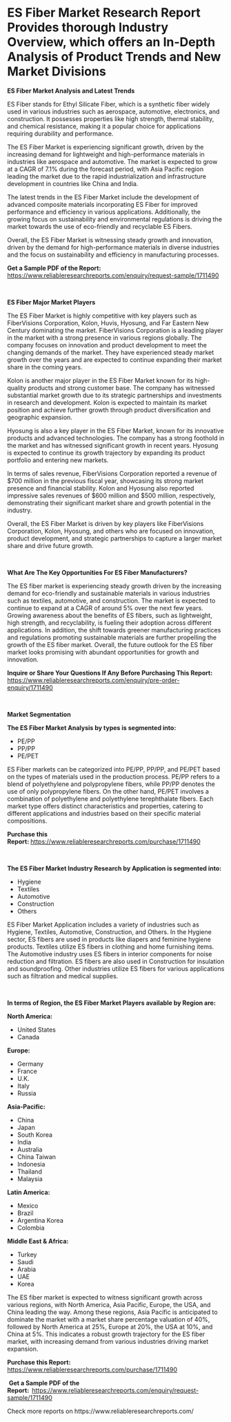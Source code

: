 <p><h1>ES Fiber Market Research Report Provides thorough Industry Overview, which offers an In-Depth Analysis of Product Trends and New Market Divisions</h1></p><p><strong>ES Fiber Market Analysis and Latest Trends</strong></p>
<p><p>ES Fiber stands for Ethyl Silicate Fiber, which is a synthetic fiber widely used in various industries such as aerospace, automotive, electronics, and construction. It possesses properties like high strength, thermal stability, and chemical resistance, making it a popular choice for applications requiring durability and performance.</p><p>The ES Fiber Market is experiencing significant growth, driven by the increasing demand for lightweight and high-performance materials in industries like aerospace and automotive. The market is expected to grow at a CAGR of 7.1% during the forecast period, with Asia Pacific region leading the market due to the rapid industrialization and infrastructure development in countries like China and India.</p><p>The latest trends in the ES Fiber Market include the development of advanced composite materials incorporating ES Fiber for improved performance and efficiency in various applications. Additionally, the growing focus on sustainability and environmental regulations is driving the market towards the use of eco-friendly and recyclable ES Fibers.</p><p>Overall, the ES Fiber Market is witnessing steady growth and innovation, driven by the demand for high-performance materials in diverse industries and the focus on sustainability and efficiency in manufacturing processes.</p></p>
<p><strong>Get a Sample PDF of the Report:&nbsp;</strong> <a href="https://www.reliableresearchreports.com/enquiry/request-sample/1711490">https://www.reliableresearchreports.com/enquiry/request-sample/1711490</a></p>
<p>&nbsp;</p>
<p><strong>ES Fiber Major Market Players</strong></p>
<p><p>The ES Fiber Market is highly competitive with key players such as FiberVisions Corporation, Kolon, Huvis, Hyosung, and Far Eastern New Century dominating the market. FiberVisions Corporation is a leading player in the market with a strong presence in various regions globally. The company focuses on innovation and product development to meet the changing demands of the market. They have experienced steady market growth over the years and are expected to continue expanding their market share in the coming years.</p><p>Kolon is another major player in the ES Fiber Market known for its high-quality products and strong customer base. The company has witnessed substantial market growth due to its strategic partnerships and investments in research and development. Kolon is expected to maintain its market position and achieve further growth through product diversification and geographic expansion.</p><p>Hyosung is also a key player in the ES Fiber Market, known for its innovative products and advanced technologies. The company has a strong foothold in the market and has witnessed significant growth in recent years. Hyosung is expected to continue its growth trajectory by expanding its product portfolio and entering new markets.</p><p>In terms of sales revenue, FiberVisions Corporation reported a revenue of $700 million in the previous fiscal year, showcasing its strong market presence and financial stability. Kolon and Hyosung also reported impressive sales revenues of $600 million and $500 million, respectively, demonstrating their significant market share and growth potential in the industry.</p><p>Overall, the ES Fiber Market is driven by key players like FiberVisions Corporation, Kolon, Hyosung, and others who are focused on innovation, product development, and strategic partnerships to capture a larger market share and drive future growth.</p></p>
<p>&nbsp;</p>
<p><strong>What Are The Key Opportunities For ES Fiber Manufacturers?</strong></p>
<p><p>The ES fiber market is experiencing steady growth driven by the increasing demand for eco-friendly and sustainable materials in various industries such as textiles, automotive, and construction. The market is expected to continue to expand at a CAGR of around 5% over the next few years. Growing awareness about the benefits of ES fibers, such as lightweight, high strength, and recyclability, is fueling their adoption across different applications. In addition, the shift towards greener manufacturing practices and regulations promoting sustainable materials are further propelling the growth of the ES fiber market. Overall, the future outlook for the ES fiber market looks promising with abundant opportunities for growth and innovation.</p></p>
<p><strong>Inquire or Share Your Questions If Any Before Purchasing This Report:</strong> <a href="https://www.reliableresearchreports.com/enquiry/pre-order-enquiry/1711490">https://www.reliableresearchreports.com/enquiry/pre-order-enquiry/1711490</a></p>
<p>&nbsp;</p>
<p><strong>Market Segmentation</strong></p>
<p><strong>The ES Fiber Market Analysis by types is segmented into:</strong></p>
<p><ul><li>PE/PP</li><li>PP/PP</li><li>PE/PET</li></ul></p>
<p><p>ES Fiber markets can be categorized into PE/PP, PP/PP, and PE/PET based on the types of materials used in the production process. PE/PP refers to a blend of polyethylene and polypropylene fibers, while PP/PP denotes the use of only polypropylene fibers. On the other hand, PE/PET involves a combination of polyethylene and polyethylene terephthalate fibers. Each market type offers distinct characteristics and properties, catering to different applications and industries based on their specific material compositions.</p></p>
<p><strong>Purchase this Report:&nbsp;</strong><a href="https://www.reliableresearchreports.com/purchase/1711490">https://www.reliableresearchreports.com/purchase/1711490</a></p>
<p>&nbsp;</p>
<p><strong>The ES Fiber Market Industry Research by Application is segmented into:</strong></p>
<p><ul><li>Hygiene</li><li>Textiles</li><li>Automotive</li><li>Construction</li><li>Others</li></ul></p>
<p><p>ES Fiber Market Application includes a variety of industries such as Hygiene, Textiles, Automotive, Construction, and Others. In the Hygiene sector, ES fibers are used in products like diapers and feminine hygiene products. Textiles utilize ES fibers in clothing and home furnishing items. The Automotive industry uses ES fibers in interior components for noise reduction and filtration. ES fibers are also used in Construction for insulation and soundproofing. Other industries utilize ES fibers for various applications such as filtration and medical supplies.</p></p>
<p>&nbsp;</p>
<p><strong>In terms of Region, the ES Fiber Market Players available by Region are:</strong></p>
<p>
    <p> <strong> North America: </strong>
        <ul>
            <li>United States</li>
            <li>Canada</li>
        </ul>
        </p> 
    <p> <strong> Europe: </strong>
        <ul>
            <li>Germany</li>
            <li>France</li>
            <li>U.K.</li>
            <li>Italy</li>
            <li>Russia</li>
        </ul>
        </p> 
    <p> <strong> Asia-Pacific: </strong>
        <ul>
            <li>China</li>
            <li>Japan</li>
            <li>South Korea</li>
            <li>India</li>
            <li>Australia</li>
            <li>China Taiwan</li>
            <li>Indonesia</li>
            <li>Thailand</li>
            <li>Malaysia</li>
        </ul>
        </p> 
    <p> <strong> Latin America: </strong>
        <ul>
            <li>Mexico</li>
            <li>Brazil</li>
            <li>Argentina Korea</li>
            <li>Colombia</li>
        </ul>
        </p> 
    <p> <strong> Middle East & Africa: </strong>
        <ul>
            <li>Turkey</li>
            <li>Saudi</li>
            <li>Arabia</li>
            <li>UAE</li>
            <li>Korea</li>
        </ul>
    </p>
    </p>
<p><p>The ES fiber market is expected to witness significant growth across various regions, with North America, Asia Pacific, Europe, the USA, and China leading the way. Among these regions, Asia Pacific is anticipated to dominate the market with a market share percentage valuation of 40%, followed by North America at 25%, Europe at 20%, the USA at 10%, and China at 5%. This indicates a robust growth trajectory for the ES fiber market, with increasing demand from various industries driving market expansion.</p></p>
<p><strong>Purchase this Report: </strong><a href="https://www.reliableresearchreports.com/purchase/1711490">https://www.reliableresearchreports.com/purchase/1711490</a></p>
<p>&nbsp;<strong>Get a Sample PDF of the Report:&nbsp;&nbsp;</strong><a href="https://www.reliableresearchreports.com/enquiry/request-sample/1711490">https://www.reliableresearchreports.com/enquiry/request-sample/1711490</a></p>
<p><strong></strong></p>
<p>Check more reports on https://www.reliableresearchreports.com/</p>